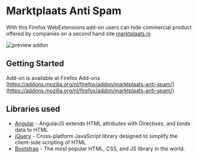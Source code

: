 # Marktplaats Anti Spam

With this Firefox WebExtensions add-on users can hide commercial product offered by companies on a second hand site [marktplaats.nl](marktplaats.nl)

![preview addon](http://bobvanham.nl/public/git/mpaas.png)

## Getting Started

Add-on is available at Firefox Add-ons
[https://addons.mozilla.org/nl/firefox/addon/marktplaats-anti-spam/](https://addons.mozilla.org/nl/firefox/addon/marktplaats-anti-spam/)

## Libraries used

* [Angular](https://angularjs.org/) - AngularJS extends HTML attributes with Directives, and binds data to HTML
* [jQuery](https://jquery.com/) - Cross-platform JavaScript library designed to simplify the client-side scripting of HTML
* [Bootstrap](http://getbootstrap.com/) - The most popular HTML, CSS, and JS library in the world.
